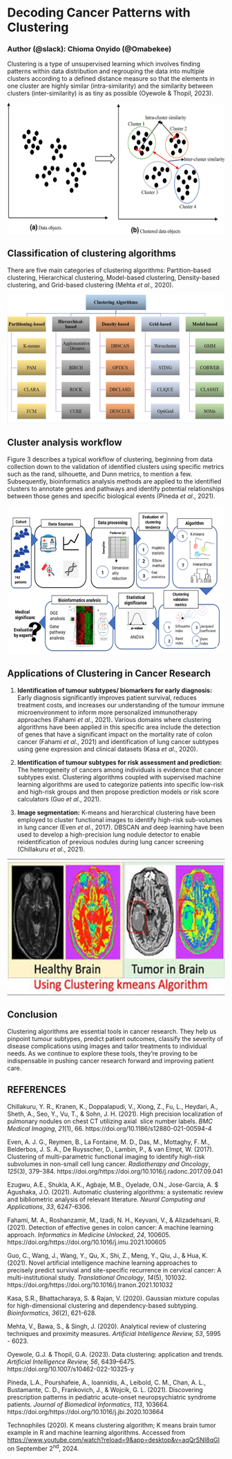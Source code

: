 <!--StartFragment-->

# Decoding Cancer Patterns with Clustering

### Author (@slack): Chioma Onyido (@Omabekee)

Clustering is a type of unsupervised learning which involves finding patterns within data distribution and regrouping the data into multiple clusters according to a defined distance measure so that the elements in one cluster are highly similar (intra-similarity) and the similarity between clusters (inter-similarity) is as tiny as possible (Oyewole & Thopil, 2023).

![Figure 1: Clustering (Ezugwu _et al_., 2020)](images/clusterinng.png)

## Classification of clustering algorithms

There are five main categories of clustering algorithms: Partition-based clustering, Hierarchical clustering, Model-based clustering, Density-based clustering, and Grid-based clustering (Mehta _et al_., 2020).

![Figure 2: Classification of Clustering Algorithms (Mehta _et al_., 2020)](images/classification_of_clustering.png)


## Cluster analysis workflow

Figure 3 describes a typical workflow of clustering, beginning from data collection down to the validation of identified clusters using specific metrics such as the rand, silhouette, and Dunn metrics, to mention a few. Subsequently, bioinformatics analysis methods are applied to the identified clusters to annotate genes and pathways and identify potential relationships between those genes and specific biological events (Pineda _et al_., 2021). 

<img src="images/cluster_analysis_pipeline.png" alt="Figure 3: Cluster Analysis Pipeline (Chioma Onyido)" width="800">

## Applications of Clustering in Cancer Research

1. **Identification of tumour subtypes/ biomarkers for early diagnosis:** Early diagnosis significantly improves patient survival, reduces treatment costs, and increases our understanding of the tumour immune microenvironment to inform more personalized immunotherapy approaches (Fahami _et al_., 2021)**.** Various domains where clustering algorithms have been applied in this specific area include the detection of genes that have a significant impact on the mortality rate of colon cancer (Fahami _et al_., 2021) and identification of lung cancer subtypes using gene expression and clinical datasets (Kasa _et al_., 2020).

2. **Identification of tumour subtypes for risk assessment and prediction:** The heterogeneity of cancers among individuals is evidence that cancer subtypes exist. Clustering algorithms coupled with supervised machine learning algorithms are used to categorize patients into specific low-risk and high-risk groups and then propose prediction models or risk score calculators (Guo _et al_., 2021).

3. **Image segmentation:** K-means and hierarchical clustering have been employed to cluster functional images to identify high-risk sub-volumes in lung cancer (Even _et al_., 2017). DBSCAN and deep learning have been used to develop a high-precision lung nodule detector to enable reidentification of previous nodules during lung cancer screening (Chillakuru _et al_., 2021).

![Figure 4: K-means Brain Tumour Example in R (Technophiles, 2020)](images/kmeans_brain_tumor.jpg)

## Conclusion

Clustering algorithms are essential tools in cancer research. They help us pinpoint tumour subtypes, predict patient outcomes, classify the severity of disease complications using images and tailor treatments to individual needs. As we continue to explore these tools, they’re proving to be indispensable in pushing cancer research forward and improving patient care.

## REFERENCES

Chillakuru, Y. R., Kranen, K., Doppalapudi, V., Xiong, Z., Fu, L., Heydari, A., Sheth, A., Seo, Y., Vu, T., & Sohn, J. H. (2021). High precision localization of pulmonary nodules on chest CT utilizing axial  slice number labels. _BMC Medical Imaging_, _21_(1), 66. https\://doi.org/10.1186/s12880-021-00594-4

Even, A. J. G., Reymen, B., La Fontaine, M. D., Das, M., Mottaghy, F. M., Belderbos, J. S. A., De Ruysscher, D., Lambin, P., & van Elmpt, W. (2017). Clustering of multi-parametric functional imaging to identify high-risk subvolumes in non-small cell lung cancer. _Radiotherapy and Oncology_, _125_(3), 379–384. https\://doi.org/https\://doi.org/10.1016/j.radonc.2017.09.041

Ezugwu, A.E., Shukla, A.K., Agbaje, M.B., Oyelade, O.N., Jose-Garcia, A. $ Agushaka, J.O. (2021). Automatic clustering algorithms: a systematic review and bibliometric analysis of relevant literature. _Neural Computing and Applications_, _33_, 6247-6306.

Fahami, M. A., Roshanzamir, M., Izadi, N. H., Keyvani, V., & Alizadehsani, R. (2021). Detection of effective genes in colon cancer: A machine learning approach. _Informatics in Medicine Unlocked_, _24_, 100605. https\://doi.org/https\://doi.org/10.1016/j.imu.2021.100605

Guo, C., Wang, J., Wang, Y., Qu, X., Shi, Z., Meng, Y., Qiu, J., & Hua, K. (2021). Novel artificial intelligence machine learning approaches to precisely predict survival and site-specific recurrence in cervical cancer: A multi-institutional study. _Translational Oncology_, _14_(5), 101032. https\://doi.org/https\://doi.org/10.1016/j.tranon.2021.101032

Kasa, S.R., Bhattacharaya, S. & Rajan, V. (2020). Gaussian mixture copulas for high-dimensional clustering and dependency-based subtyping. _Bioinformatics_, _36_(2), 621-628.

Mehta, V., Bawa, S., & Singh, J. (2020). Analytical review of clustering techniques and proximity measures. _Artificial Intelligence Review, 53_, 5995 - 6023.

Oyewole, G.J. & Thopil, G.A. (2023). Data clustering: application and trends. _Artificial Intelligence Review, 56_, 6439–6475. https\://doi.org/10.1007/s10462-022-10325-y 

Pineda, L.A., Pourshafeie, A., Ioannidis, A., Leibold, C. M., Chan, A. L., Bustamante, C. D., Frankovich, J., & Wojcik, G. L. (2021). Discovering prescription patterns in pediatric acute-onset neuropsychiatric syndrome patients. _Journal of Biomedical Informatics_, _113_, 103664. https\://doi.org/https\://doi.org/10.1016/j.jbi.2020.103664

Technophiles (2020). K means clustering algorithm; K means brain tumor example in R and machine learning algorithms. Accessed from <https://www.youtube.com/watch?reload=9&app=desktop&v=aqQrSNI8qGI> on September 2<sup>nd</sup>, 2024.


<!--EndFragment-->
